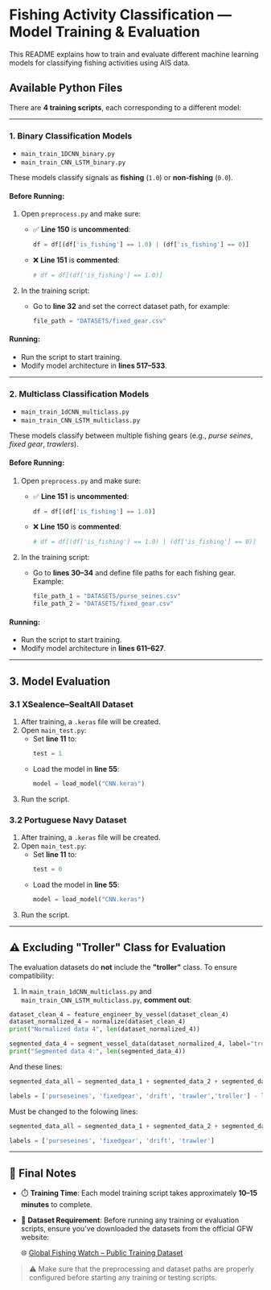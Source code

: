 # Fishing Activity Classification — Model Training & Evaluation

This README explains how to train and evaluate different machine learning models for classifying fishing activities using AIS data.

## Available Python Files

There are **4 training scripts**, each corresponding to a different model:

---

### 1. **Binary Classification Models**

- `main_train_1DCNN_binary.py`  
- `main_train_CNN_LSTM_binary.py`  

These models classify signals as **fishing** (`1.0`) or **non-fishing** (`0.0`).

#### Before Running:

1. Open `preprocess.py` and make sure:
   - ✅ **Line 150** is **uncommented**:  
     ```python
     df = df[(df['is_fishing'] == 1.0) | (df['is_fishing'] == 0)]
     ```
   - ❌ **Line 151** is **commented**:  
     ```python
     # df = df[(df['is_fishing'] == 1.0)]
     ```

2. In the training script:
   - Go to **line 32** and set the correct dataset path, for example:
     ```python
     file_path = "DATASETS/fixed_gear.csv"
     ```

#### Running:
- Run the script to start training.
- Modify model architecture in **lines 517–533**.

---

### 2. **Multiclass Classification Models**

- `main_train_1dCNN_multiclass.py`  
- `main_train_CNN_LSTM_multiclass.py`  

These models classify between multiple fishing gears (e.g., *purse seines*, *fixed gear*, *trawlers*).

#### Before Running:

1. Open `preprocess.py` and make sure:
   - ✅ **Line 151** is **uncommented**:
     ```python
     df = df[(df['is_fishing'] == 1.0)]
     ```
   - ❌ **Line 150** is **commented**:
     ```python
     # df = df[(df['is_fishing'] == 1.0) | (df['is_fishing'] == 0)]
     ```

2. In the training script:
   - Go to **lines 30–34** and define file paths for each fishing gear. Example:
     ```python
     file_path_1 = "DATASETS/purse_seines.csv"
     file_path_2 = "DATASETS/fixed_gear.csv"
     ```

#### Running:
- Run the script to start training.
- Modify model architecture in **lines 611–627**.

---

## 3. Model Evaluation

### 3.1 XSealence–SeaItAll Dataset

1. After training, a `.keras` file will be created.
2. Open `main_test.py`:
   - Set **line 11** to:
     ```python
     test = 1
     ```
   - Load the model in **line 55**:
     ```python
     model = load_model("CNN.keras")
     ```
3. Run the script.

### 3.2 Portuguese Navy Dataset

1. After training, a `.keras` file will be created.
2. Open `main_test.py`:
   - Set **line 11** to:
     ```python
     test = 0
     ```
   - Load the model in **line 55**:
     ```python
     model = load_model("CNN.keras")
     ```
3. Run the script.

---

## ⚠️ Excluding "Troller" Class for Evaluation

The evaluation datasets do **not** include the **"troller"** class. To ensure compatibility:

1. In `main_train_1dCNN_multiclass.py` and `main_train_CNN_LSTM_multiclass.py`, **comment out**:

```python
dataset_clean_4 = feature_engineer_by_vessel(dataset_clean_4)
dataset_normalized_4 = normalize(dataset_clean_4)
print("Normalized data 4", len(dataset_normalized_4))

segmented_data_4 = segment_vessel_data(dataset_normalized_4, label="troller")
print("Segmented data 4:", len(segmented_data_4))
```

And these lines: 

```python
segmented_data_all = segmented_data_1 + segmented_data_2 + segmented_data_3 + segmented_data_4 + segmented_data_5 - line 531

labels = ['purseseines', 'fixedgear', 'drift', 'trawler','troller'] - line 553
```
Must be changed to the folowing lines:
```python
segmented_data_all = segmented_data_1 + segmented_data_2 + segmented_data_3 + segmented_data_5

labels = ['purseseines', 'fixedgear', 'drift', 'trawler']
```
---

## 📝 Final Notes

- ⏱️ **Training Time**: Each model training script takes approximately **10–15 minutes** to complete.
- 📂 **Dataset Requirement**: Before running any training or evaluation scripts, ensure you've downloaded the datasets from the official GFW website:

  🌐 [Global Fishing Watch – Public Training Dataset](https://globalfishingwatch.org/data-download/datasets/public-training-data-v1)

> ⚠️ Make sure that the preprocessing and dataset paths are properly configured before starting any training or testing scripts.


